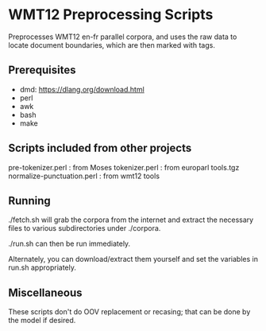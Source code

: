 # WMT12 Preprocessing Scripts

Preprocesses WMT12 en-fr parallel corpora, and uses the raw data to locate
document boundaries, which are then marked with </doc> tags.

## Prerequisites
* dmd: https://dlang.org/download.html
* perl
* awk
* bash
* make

## Scripts included from other projects
pre-tokenizer.perl : from Moses
tokenizer.perl : from europarl tools.tgz
normalize-punctuation.perl : from wmt12 tools

## Running
./fetch.sh will grab the corpora from the internet and extract the necessary
files to various subdirectories under ./corpora.

./run.sh can then be run immediately.

Alternately, you can download/extract them yourself and set the variables in
run.sh appropriately.

## Miscellaneous
These scripts don't do OOV replacement or recasing; that can be done by the
model if desired.
